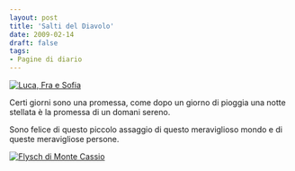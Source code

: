 ```yaml
---
layout: post
title: 'Salti del Diavolo'
date: 2009-02-14
draft: false
tags: 
- Pagine di diario
---
```


[![Luca, Fra e Sofia](http://www.fornaeffe.net/images/salti1.jpg)](http://www.fornaeffe.net/images/img_4180.jpg)  

  
Certi giorni sono una promessa, come dopo un giorno di pioggia una notte stellata è la promessa di un domani sereno.  
  
Sono felice di questo piccolo assaggio di questo meraviglioso mondo e di queste meravigliose persone.

  
  
  
[![Flysch di Monte Cassio](http://www.fornaeffe.net/images/flysch.jpg)](http://www.fornaeffe.net/images/img_4204.jpg)